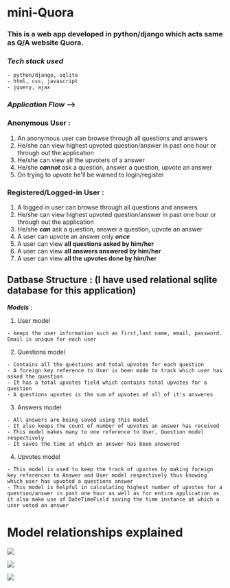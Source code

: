 # **mini-Quora**
### This is a web app developed in python/django which acts same as Q/A website Quora.
### _Tech stack used_
```
- python/django, sqlite
- html, css, javascript
- jquery, ajax
```
### _Application Flow_ **-->**

### Anonymous User :
1. An anonymous user can browse through all questions and answers
2. He/she can view highest upvoted question/answer in past one hour or through out the application
3. He/she can view all the upvoters of a answer
4. He/she **_cannot_** ask a question, answer a question, upvote an answer
5. On trying to upvote he'll be warned to login/register

### Registered/Logged-in User :
1. A logged in user can browse through all questions and answers
2. He/she can view highest upvoted question/answer in past one hour or through out the application
3. He/she **_can_** ask a question, answer a question, upvote an answer
4. A user can upvote an answer only **_once_**
5. A user can view **all questions asked by him/her**
6. A user can view **all answers answered by him/her**
7. A user can view **all the upvotes done by him/her**


## **Datbase Structure** :  (I have used relational sqlite database for this application)

**_Models_** : 

1. User model
```
- keeps the user information such as first,last name, email, password. Email is unique for each user
```
2. Questions model
```
- Contains all the questions and total upvotes for each question
- A foreign key reference to User is been made to track which user has asked the question
- It has a total upvotes field which contains total upvotes for a question
- A questions upvotes is the sum of upvotes of all of it's answeres
```
3. Answers model
```
- All answers are being saved using this model
- It also keeps the count of number of upvotes an answer has received
- This model makes many to one reference to User, Question model respectively
- It saves the time at which an answer has been answered
```
4. Upvotes model
```
- This model is used to keep the track of upvotes by making foreign key references to Answer and User model respectively thus knowing which user has upvoted a questions answer
- This model is helpful in calculating highest number of upvotes for a question/answer in past one hour as well as for entire application as it also make use of DateTimeField saving the time instance at which a user voted an answer
```

# Model relationships explained


![](https://github.com/vishalshirke7/mini-Quora/blob/master/P_20180904_152742%20(1).jpg)

![](https://github.com/vishalshirke7/mini-Quora/blob/master/P_20180904_152804%20(1).jpg)

![](https://github.com/vishalshirke7/mini-Quora/blob/master/P_20180904_152811%20(1).jpg)
